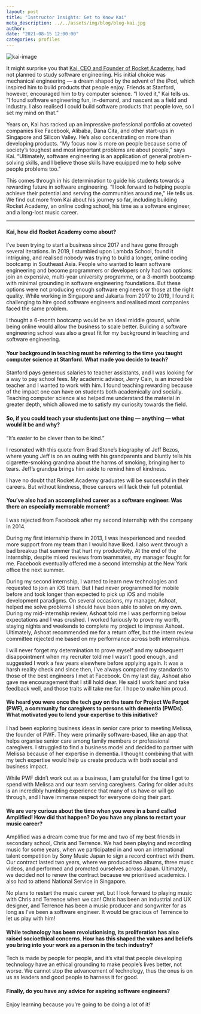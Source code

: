 ```yaml
---
layout: post
title: "Instructor Insights: Get to Know Kai"
meta_description: ../../assets/img/blog/blog-kai.jpg
author:
date: "2021-08-15 12:00:00"
categories: profiles
---
```


![kai-image](../../assets/img/blog/blog-kai.jpg)

It might surprise you that [Kai, CEO and Founder of Rocket Academy](https://www.linkedin.com/in/kaiyuanneo/), had not planned to study software engineering. His initial choice was mechanical engineering — a dream shaped by the advent of the iPod, which inspired him to build products that people enjoy. Friends at Stanford, however, encouraged him to try computer science. “I loved it,” Kai tells us. “I found software engineering fun, in-demand, and nascent as a field and industry. I also realised I could build software products that people love, so I set my mind on that.”

Years on, Kai has racked up an impressive professional portfolio at coveted companies like Facebook, Alibaba, Dana Cita, and other start-ups in Singapore and Silicon Valley. He’s also concentrating on more than developing products. “My focus now is more on people because some of society’s toughest and most important problems are about people,” says Kai. “Ultimately, software engineering is an application of general problem-solving skills, and I believe those skills have equipped me to help solve people problems too.”

This comes through in his determination to guide his students towards a rewarding future in software engineering. “I look forward to helping people achieve their potential and serving the communities around me,” He tells us. We find out more from Kai about his journey so far, including building Rocket Academy, an online coding school, his time as a software engineer, and a long-lost music career.

---

#### Kai, how did Rocket Academy come about?

I’ve been trying to start a business since 2017 and have gone through several iterations. In 2019, I stumbled upon Lambda School, found it intriguing, and realised nobody was trying to build a longer, online coding bootcamp in Southeast Asia. People who wanted to learn software engineering and become programmers or developers only had two options: join an expensive, multi-year university programme, or a 3-month bootcamp with minimal grounding in software engineering foundations. But these options were not producing enough software engineers or those at the right quality. While working in Singapore and Jakarta from 2017 to 2019, I found it challenging to hire good software engineers and realised most companies faced the same problem.

I thought a 6-month bootcamp would be an ideal middle ground, while being online would allow the business to scale better. Building a software engineering school was also a great fit for my background in teaching and software engineering.

#### Your background in teaching must be referring to the time you taught computer science at Stanford. What made you decide to teach?

Stanford pays generous salaries to teacher assistants, and I was looking for a way to pay school fees. My academic advisor, Jerry Cain, is an incredible teacher and I wanted to work with him. I found teaching rewarding because of the impact one can have on students both academically and socially. Teaching computer science also helped me understand the material in greater depth, which allowed me to satisfy my curiosity towards the field.

#### So, if you could teach your students just one thing — anything — what would it be and why?

“It’s easier to be clever than to be kind.”

I resonated with this quote from Brad Stone’s biography of Jeff Bezos, where young Jeff is on an outing with his grandparents and bluntly tells his cigarette-smoking grandma about the harms of smoking, bringing her to tears. Jeff’s grandpa brings him aside to remind him of kindness.

I have no doubt that Rocket Academy graduates will be successful in their careers. But without kindness, those careers will lack their full potential.

#### You’ve also had an accomplished career as a software engineer. Was there an especially memorable moment?

I was rejected from Facebook after my second internship with the company in 2014.

During my first internship there in 2013, I was inexperienced and needed more support from my team than I would have liked. I also went through a bad breakup that summer that hurt my productivity. At the end of the internship, despite mixed reviews from teammates, my manager fought for me. Facebook eventually offered me a second internship at the New York office the next summer.

During my second internship, I wanted to learn new technologies and requested to join an iOS team. But I had never programmed for mobile before and took longer than expected to pick up iOS and mobile development paradigms. On several occasions, my manager, Ashoat, helped me solve problems I should have been able to solve on my own. During my mid-internship review, Ashoat told me I was performing below expectations and I was crushed. I worked furiously to prove my worth, staying nights and weekends to complete my project to impress Ashoat. Ultimately, Ashoat recommended me for a return offer, but the intern review committee rejected me based on my performance across both internships.

I will never forget my determination to prove myself and my subsequent disappointment when my recruiter told me I wasn’t good enough, and suggested I work a few years elsewhere before applying again. It was a harsh reality check and since then, I’ve always compared my standards to those of the best engineers I met at Facebook. On my last day, Ashoat also gave me encouragement that I still hold dear. He said I work hard and take feedback well, and those traits will take me far. I hope to make him proud.

#### We heard you were once the tech guy on the team for Project We Forgot (PWF), a community for caregivers to persons with dementia (PWDs). What motivated you to lend your expertise to this initiative?

I had been exploring business ideas in senior care prior to meeting Melissa, the founder of PWF. They were primarily software-based, like an app that helps organise senior care among family members or professional caregivers. I struggled to find a business model and decided to partner with Melissa because of her expertise in dementia. I thought combining that with my tech expertise would help us create products with both social and business impact.

While PWF didn’t work out as a business, I am grateful for the time I got to spend with Melissa and our team serving caregivers. Caring for older adults is an incredibly humbling experience that many of us have or will go through, and I have immense respect for everyone doing their part.

#### We are very curious about the time when you were in a band called Amplified! How did that happen? Do you have any plans to restart your music career?

Amplified was a dream come true for me and two of my best friends in secondary school, Chris and Terrence. We had been playing and recording music for some years, when we participated in and won an international talent competition by Sony Music Japan to sign a record contract with them. Our contract lasted two years, where we produced two albums, three music videos, and performed and promoted ourselves across Japan. Ultimately, we decided not to renew the contract because we prioritised academics. I also had to attend National Service in Singapore.

No plans to restart the music career yet, but I look forward to playing music with Chris and Terrence when we can! Chris has been an industrial and UX designer, and Terrence has been a music producer and songwriter for as long as I’ve been a software engineer. It would be gracious of Terrence to let us play with him!

#### While technology has been revolutionising, its proliferation has also raised socioethical concerns. How has this shaped the values and beliefs you bring into your work as a person in the tech industry?

Tech is made by people for people, and it’s vital that people developing technology have an ethical grounding to make people’s lives better, not worse. We cannot stop the advancement of technology, thus the onus is on us as leaders and good people to harness it for good.

#### Finally, do you have any advice for aspiring software engineers?

Enjoy learning because you’re going to be doing a lot of it!
